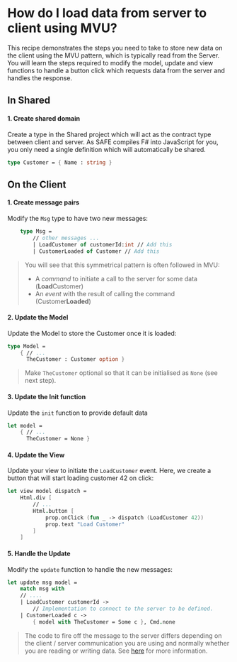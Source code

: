 # How do I load data from server to client using MVU?
This recipe demonstrates the steps you need to take to store new data on the client using the MVU pattern, which is typically read from the Server. You will learn the steps required to modify the model, update and view functions to handle a button click which requests data from the server and handles the response.

## In Shared
#### 1. Create shared domain
Create a type in the Shared project which will act as the contract type between client and server. As SAFE compiles F# into JavaScript for you, you only need a single definition which will automatically be shared.
```fsharp
type Customer = { Name : string }
```

## On the Client
#### 1. Create message pairs
Modify the `Msg` type to have two new messages:

```fsharp
    type Msg =
        // other messages ...
        | LoadCustomer of customerId:int // Add this
        | CustomerLoaded of Customer // Add this
```

> You will see that this symmetrical pattern is often followed in MVU:
>
> * A *command* to initiate a call to the server for some data (**Load**Customer)
> * An *event* with the result of calling the command (Customer**Loaded**)

#### 2. Update the Model
Update the Model to store the Customer once it is loaded:
```fsharp
type Model =
    { // ...
      TheCustomer : Customer option }
```

> Make `TheCustomer` optional so that it can be initialised as `None` (see next step).

#### 3. Update the Init function
Update the `init` function to provide default data
```fsharp
let model =
    { // ...
      TheCustomer = None }
```
#### 4. Update the View
Update your view to initiate the `LoadCustomer` event. Here, we create a button that will start loading customer 42 on click:
```fsharp
let view model dispatch =
    Html.div [
        // ...
        Html.button [ 
            prop.onClick (fun _ -> dispatch (LoadCustomer 42))  
            prop.text "Load Customer"
        ]
    ]
```
#### 5. Handle the Update
Modify the `update` function to handle the new messages:
```fsharp
let update msg model =
    match msg with
    // ....
    | LoadCustomer customerId ->
        // Implementation to connect to the server to be defined.
    | CustomerLoaded c ->
        { model with TheCustomer = Some c }, Cmd.none
```

> The code to fire off the message to the server differs depending on the client / server communication you are using and normally whether you are reading or writing data. See [here](messaging.md) for more information.